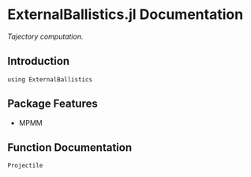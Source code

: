 # ExternalBallistics.jl Documentation

*Tajectory computation.*
## Introduction

```@repl
using ExternalBallistics
```


## Package Features
- MPMM
## Function Documentation
```@docs
Projectile
```

